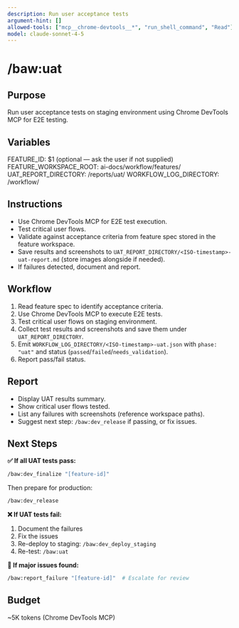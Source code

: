 ```yaml
---
description: Run user acceptance tests
argument-hint: []
allowed-tools: ["mcp__chrome-devtools__*", "run_shell_command", "Read"]
model: claude-sonnet-4-5
---
```


# /baw:uat

## Purpose
Run user acceptance tests on staging environment using Chrome DevTools MCP for E2E testing.

## Variables
FEATURE_ID: $1 (optional — ask the user if not supplied)
FEATURE_WORKSPACE_ROOT: ai-docs/workflow/features/
UAT_REPORT_DIRECTORY: <feature-workspace>/reports/uat/
WORKFLOW_LOG_DIRECTORY: <feature-workspace>/workflow/

## Instructions
- Use Chrome DevTools MCP for E2E test execution.
- Test critical user flows.
- Validate against acceptance criteria from feature spec stored in the feature workspace.
- Save results and screenshots to `UAT_REPORT_DIRECTORY/<ISO-timestamp>-uat-report.md` (store images alongside if needed).
- If failures detected, document and report.

## Workflow
1. Read feature spec to identify acceptance criteria.
2. Use Chrome DevTools MCP to execute E2E tests.
3. Test critical user flows on staging environment.
4. Collect test results and screenshots and save them under `UAT_REPORT_DIRECTORY`.
5. Emit `WORKFLOW_LOG_DIRECTORY/<ISO-timestamp>-uat.json` with `phase: "uat"` and status (`passed`/`failed`/`needs_validation`).
6. Report pass/fail status.

## Report
- Display UAT results summary.
- Show critical user flows tested.
- List any failures with screenshots (reference workspace paths).
- Suggest next step: `/baw:dev_release` if passing, or fix issues.

## Next Steps

**✅ If all UAT tests pass:**
```bash
/baw:dev_finalize "[feature-id]"
```

Then prepare for production:
```bash
/baw:dev_release
```

**❌ If UAT tests fail:**
1. Document the failures
2. Fix the issues
3. Re-deploy to staging: `/baw:dev_deploy_staging`
4. Re-test: `/baw:uat`

**🔴 If major issues found:**
```bash
/baw:report_failure "[feature-id]"  # Escalate for review
```

## Budget
~5K tokens (Chrome DevTools MCP)
